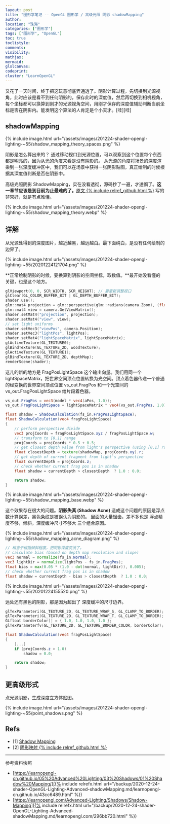 ```yaml
---
layout: post
title: "图形学笔记 -- OpenGL 图形学 / 高级光照 阴影 shadowMapping"
author:
location: "珠海"
categories: ["图形学"]
tags: ["图形学", "OpenGL"]
toc: true
toclistyle:
comments:
visibility:
mathjax:
mermaid:
glslcanvas:
codeprint:
cluster: "LearnOpenGL"
---
```


又花了一天时间，终于把这玩意彻底弄通透了。阴影计算过程，先切换到光源视角，此时应该是看不到任何阴影的，保存此时的深度值，然后再切换到相机视角，每个坐标都可以换算到刚才的光源视角空间，用刚才保存的深度值辅助判断当前坐标是否在阴影内。能发明这个算法的人肯定是个小天才。[哇][哇]


## shadowMapping

{% include image.html url="/assets/images/201224-shader-opengl-lighting-~55/shadow_mapping_theory_spaces.png" %}

阴影是怎么算出来的？
通过移动视口到光源位置，可以观察到这个位置每个东西都是明亮的，因为从光的角度来看是没有阴影的。
从光源的角度将场景的深度渲染到一张深度缓冲区中，我们可以在场景中获得一张阴影贴图，真正绘制的时候根据其深度值判断是否在阴影中。

高级光照阴影 ShadowMapping，实在没看透彻，源码抄了一遍，才透彻了。**这一章节应该是到目前为止最难的了。**[原文 {% include relref_github.html %}](https://learnopengl-cn.github.io/05%20Advanced%20Lighting/03%20Shadows/01%20Shadow%20Mapping/) 写的非常好，就是有点难懂。

{% include image.html url="/assets/images/201224-shader-opengl-lighting-~55/shadow_mapping_theory.webp" %}


## 详解

从光源处得到的深度图片，越近越黑，越远越白。最下面纯白，是没有任何绘制的边界了。

{% include image.html url="/assets/images/201224-shader-opengl-lighting-~55/20201224121704.png" %}

**正常绘制阴影的时候，要换算到阴影的空间坐标，取数值。**最开始没看懂的关键，也是这个地方。

```cpp
glViewport(0, 0, SCR_WIDTH, SCR_HEIGHT); // 要重新调整视口
glClear(GL_COLOR_BUFFER_BIT | GL_DEPTH_BUFFER_BIT);
shader.use();
glm::mat4 projection = glm::perspective(glm::radians(camera.Zoom), (float)SCR_WIDTH / (float)SCR_HEIGHT, 0.1f, 100.0f);
glm::mat4 view = camera.GetViewMatrix();
shader.setMat4("projection", projection);
shader.setMat4("view", view);
// set light uniforms
shader.setVec3("viewPos", camera.Position);
shader.setVec3("lightPos", lightPos);
shader.setMat4("lightSpaceMatrix", lightSpaceMatrix);
glActiveTexture(GL_TEXTURE0);
glBindTexture(GL_TEXTURE_2D, woodTexture);
glActiveTexture(GL_TEXTURE1);
glBindTexture(GL_TEXTURE_2D, depthMap);
renderScene(shader);
```

这儿的新的地方是 FragPosLightSpace 这个输出向量。我们用同一个 lightSpaceMatrix，把世界空间顶点位置转换为光空间。顶点着色器传递一个普通的经变换的世界空间顶点位置 vs_out.FragPos 和一个光空间的 vs_out.FragPosLightSpace 给片段着色器。

```glsl
vs_out.FragPos = vec3(model * vec4(aPos, 1.0));
vs_out.FragPosLightSpace = lightSpaceMatrix * vec4(vs_out.FragPos, 1.0);

float shadow = ShadowCalculation(fs_in.FragPosLightSpace);
float ShadowCalculation(vec4 fragPosLightSpace)
{
    // perform perspective divide
    vec3 projCoords = fragPosLightSpace.xyz / fragPosLightSpace.w;
    // transform to [0,1] range
    projCoords = projCoords * 0.5 + 0.5;
    // get closest depth value from light's perspective (using [0,1] range fragPosLight as coords)
    float closestDepth = texture(shadowMap, projCoords.xy).r;
    // get depth of current fragment from light's perspective
    float currentDepth = projCoords.z;
    // check whether current frag pos is in shadow
    float shadow = currentDepth > closestDepth  ? 1.0 : 0.0;

    return shadow;
}
```

{% include image.html url="/assets/images/201224-shader-opengl-lighting-~55/shadow_mapping_base.webp" %}

这个效果存在很大的问题。**阴影失真 (Shadow Acne)** 造成这个问题的原因是浮点数计算误差，黑色条纹是被误认为阴影的。
里面的大量锯齿，差不多也是 浮点精度不够，倾斜，深度缓冲尺寸不够大 三个组合原因。

{% include image.html url="/assets/images/201224-shader-opengl-lighting-~55/shadow_mapping_acne_diagram.png" %}

```glsl
// 相当于根据倾斜程度，把阴影深度变浅了。
// calculate bias (based on depth map resolution and slope)
vec3 normal = normalize(fs_in.Normal);
vec3 lightDir = normalize(lightPos - fs_in.FragPos);
float bias = max(0.05 * (1.0 - dot(normal, lightDir)), 0.005);
// check whether current frag pos is in shadow
float shadow = currentDepth - bias > closestDepth  ? 1.0 : 0.0;
```

{% include image.html url="/assets/images/201224-shader-opengl-lighting-~55/20201224155520.png" %}

远处还有黑色的阴影，那是因为超出了 深度缓冲的尺寸边界。

```cpp
glTexParameteri(GL_TEXTURE_2D, GL_TEXTURE_WRAP_S, GL_CLAMP_TO_BORDER);
glTexParameteri(GL_TEXTURE_2D, GL_TEXTURE_WRAP_T, GL_CLAMP_TO_BORDER);
GLfloat borderColor[] = { 1.0, 1.0, 1.0, 1.0 };
glTexParameterfv(GL_TEXTURE_2D, GL_TEXTURE_BORDER_COLOR, borderColor);
```

```glsl
float ShadowCalculation(vec4 fragPosLightSpace)
{
    [...]
    if (projCoords.z > 1.0)
        shadow = 0.0;

    return shadow;
}
```


## 更高级形式

点光源阴影，生成深度立方体贴图。

{% include image.html url="/assets/images/201224-shader-opengl-lighting-~55/point_shadows.png" %}


## Refs

- [1] [Shadow Mapping](https://learnopengl.com/Advanced-Lighting/Shadows/Shadow-Mapping)
- [2] [阴影映射 {% include relref_github.html %}](https://learnopengl-cn.github.io/05%20Advanced%20Lighting/03%20Shadows/01%20Shadow%20Mapping/)



<hr class='reviewline'/>
<p class='reviewtip'><script type='text/javascript' src='{% include relref.html url="/assets/reviewjs/blogs/2020-12-24-shader-OpenGL-Lighting-Advanced-shadowMapping.md.js" %}'></script></p>
<font class='ref_snapshot'>参考资料快照</font>

- [https://learnopengl-cn.github.io/05%20Advanced%20Lighting/03%20Shadows/01%20Shadow%20Mapping/]({% include relrefx.html url="/backup/2020-12-24-shader-OpenGL-Lighting-Advanced-shadowMapping.md/learnopengl-cn.github.io/43cc6489.html" %})
- [https://learnopengl.com/Advanced-Lighting/Shadows/Shadow-Mapping]({% include relrefx.html url="/backup/2020-12-24-shader-OpenGL-Lighting-Advanced-shadowMapping.md/learnopengl.com/296bb720.html" %})
